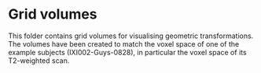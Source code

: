 # Grid volumes
This folder contains grid volumes for visualising geometric transformations. The volumes have been created to match the voxel space of one of the example subjects (IXI002-Guys-0828), in particular the voxel space of its T2-weighted scan.
